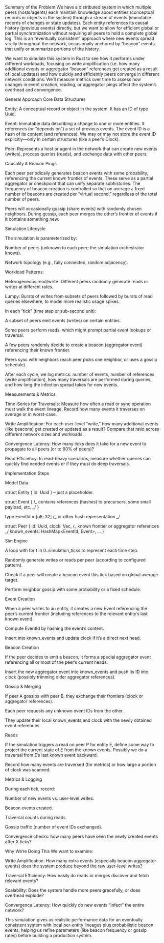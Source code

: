 Summary of the Problem
We have a distributed system in which multiple peers (hosts/agents) each maintain knowledge about entities (conceptual records or objects in the system) through a stream of events (immutable records of changes or state updates). Each entity references its causal history (previous events) directly, but we want to allow for efficient global or partial synchronization without requiring all peers to hold a complete global log. This is an “eventually consistent” approach where new events spread virally throughout the network, occasionally anchored by “beacon” events that unify or summarize portions of the history.

We want to simulate this system in Rust to see how it performs under different workloads, focusing on write amplification (i.e. how many additional events or aggregator “beacon” references get created as a result of local updates) and how quickly and efficiently peers converge in different network conditions. We’ll measure metrics over time to assess how changes in event creation, reading, or aggregator pings affect the system’s overhead and convergence.

General Approach
Core Data Structures

Entity: A conceptual record or object in the system. It has an ID of type Uuid.

Event: Immutable data describing a change to one or more entities. It references (or “depends on”) a set of previous events. The event ID is a hash of its content (and references). We may or may not store the event ID explicitly—only in certain structures (like a peer’s Clock).

Peer: Represents a host or agent in the network that can create new events (writes), process queries (reads), and exchange data with other peers.

Causality & Beacon Pings

Each peer periodically generates beacon events with some probability, referencing the current known frontier of events. These serve as a partial aggregator or checkpoint that can unify separate subhistories. The frequency of beacon creation is controlled so that on average a fixed number of beacons are created per “virtual second,” regardless of the total number of peers.

Peers will occasionally gossip (share events) with randomly chosen neighbors. During gossip, each peer merges the other’s frontier of events if it contains something new.

Simulation Lifecycle

The simulation is parameterized by:

Number of peers (unknown to each peer; the simulation orchestrator knows).

Network topology (e.g., fully connected, random adjacency).

Workload Patterns:

Heterogeneous read/write: Different peers randomly generate reads or writes at different rates.

Lumpy: Bursts of writes from subsets of peers followed by bursts of read queries elsewhere, to model more realistic usage spikes.

In each “tick” (time step or sub-second unit):

A subset of peers emit events (writes) on certain entities.

Some peers perform reads, which might prompt partial event lookups or traversal.

A few peers randomly decide to create a beacon (aggregator event) referencing their known frontier.

Peers sync with neighbors (each peer picks one neighbor, or uses a gossip schedule).

After each cycle, we log metrics: number of events, number of references (write amplification), how many traversals are performed during queries, and how long the infection spread takes for new events.

Measurements & Metrics

Time-Series for Traversals: Measure how often a read or sync operation must walk the event lineage. Record how many events it traverses on average or in worst-case.

Write Amplification: For each user-level “write,” how many additional events (like beacons) get created or updated as a result? Compare that ratio across different network sizes and workloads.

Convergence Latency: How many ticks does it take for a new event to propagate to all peers (or to 90% of peers)?

Read Efficiency: In read-heavy scenarios, measure whether queries can quickly find needed events or if they must do deep traversals.

Implementation Steps

Model Data

struct Entity { id: Uuid } – just a placeholder.

struct Event { /_ contains references (hashes) to precursors, some small payload, etc. _/ }

type EventId = [u8; 32] /_ or other hash representation _/

struct Peer { id: Uuid, clock: Vec<EventId>, /_ known frontier or aggregator references _/ known_events: HashMap<EventId, Event>, … }

Sim Engine

A loop with for t in 0..simulation_ticks to represent each time step.

Randomly generate writes or reads per peer (according to configured pattern).

Check if a peer will create a beacon event this tick based on global average target.

Perform neighbor gossip with some probability or a fixed schedule.

Event Creation

When a peer writes to an entity, it creates a new Event referencing the peer’s current frontier (including references to the relevant entity’s last known event).

Compute EventId by hashing the event’s content.

Insert into known_events and update clock if it’s a direct next head.

Beacon Creation

If the peer decides to emit a beacon, it forms a special aggregator event referencing all or most of the peer’s current heads.

Insert the new aggregator event into known_events and push its ID into clock (possibly trimming older aggregator references).

Gossip & Merging

If peer A gossips with peer B, they exchange their frontiers (clock or aggregator references).

Each peer requests any unknown event IDs from the other.

They update their local known_events and clock with the newly obtained event references.

Reads

If the simulation triggers a read on peer P for entity E, define some way to project the current state of E from the known events. Possibly we do a traversal from E’s last known event backward.

Record how many events are traversed (for metrics) or how large a portion of clock was scanned.

Metrics & Logging

During each tick, record:

Number of new events vs. user-level writes.

Beacon events created.

Traversal counts during reads.

Gossip traffic (number of event IDs exchanged).

Convergence checks: how many peers have seen the newly created events after X ticks?

Why We’re Doing This
We want to examine:

Write Amplification: How many extra events (especially beacon aggregator events) does the system produce beyond the raw user-level writes?

Traversal Efficiency: How easily do reads or merges discover and fetch relevant events?

Scalability: Does the system handle more peers gracefully, or does overhead explode?

Convergence Latency: How quickly do new events “infect” the entire network?

This simulation gives us realistic performance data for an eventually consistent system with local per-entity lineages plus probabilistic beacon events, helping us refine parameters (like beacon frequency or gossip rates) before building a production system.
